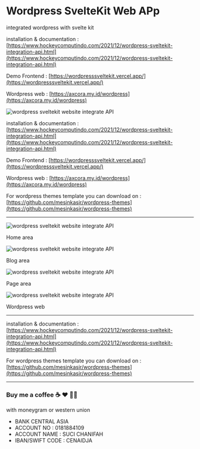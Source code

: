 # Wordpress SvelteKit Web APp

integrated wordpress with svelte kit

installation & documentation : [https://www.hockeycomputindo.com/2021/12/wordpress-sveltekit-integration-api.html](https://www.hockeycomputindo.com/2021/12/wordpress-sveltekit-integration-api.html)

Demo Frontend : [https://wordpresssveltekit.vercel.app/](https://wordpresssveltekit.vercel.app/)

Wordpress web : [https://axcora.my.id/wordpress](https://axcora.my.id/wordpress)

![wordpress sveltekit website integrate API](https://blogger.googleusercontent.com/img/a/AVvXsEjq8nY91zL9cOLnh1X8gf8_3oiUh5rbEndWeblQG251WXAfJUITWV_4AxEteWH-p7cIoSJePj07pQjRoV_HhIKPghg1n0OPhiQpEu5sVn1_lxj62XtbVwiagwDh0PMzhzmev6a3s6GyEFYly-FKYWYHBWeteBCBuJG1ySN7FzwiOr30lGCFj53oTLL29w=s1920)

installation & documentation : [https://www.hockeycomputindo.com/2021/12/wordpress-sveltekit-integration-api.html](https://www.hockeycomputindo.com/2021/12/wordpress-sveltekit-integration-api.html)


Demo Frontend : [https://wordpresssveltekit.vercel.app/](https://wordpresssveltekit.vercel.app/)

Wordpress web : [https://axcora.my.id/wordpress](https://axcora.my.id/wordpress)

For wordpress themes template you can download on : [https://github.com/mesinkasir/wordpress-themes](https://github.com/mesinkasir/wordpress-themes)

--------------------------------------------------------


![wordpress sveltekit website integrate API](https://blogger.googleusercontent.com/img/a/AVvXsEjh1O76fPta-yrpf2N_CWEm8AtfONsJLRjNBhCfMsJdpPMFtFg5PL9d8hYtWCSevCxNwhvUc7Ssx1D5sdNztl4xc-mD64P8Xh7qGY3yXy_nQT8RTx3kZ-sNDYmxJgNQ6yXMzTjlyGV71HnqNaDiLrd--1ogUJZnCR37eGcfHpB7xvlU_ifhIKqsgfC_FQ=s1349)

Home area

![wordpress sveltekit website integrate API](https://blogger.googleusercontent.com/img/a/AVvXsEjIOthdpftQN50cEJQ1RAL07KkzcWnG04Ev40VN9wi7UDEYvaVrEqNOQNN3IRQshNA1tdsM0jfePd5c3RRbffv-M3ZfumUTwqdvwjqWeZHsCCbEVHKzPnhboEeXFYYxK4yRIBvD8Gsn2w3BMF-PYtwtyY8pFnTuQx17JDqXSJKmhuip3QOBSY7170KZMw=s1349)

Blog area

![wordpress sveltekit website integrate API](https://blogger.googleusercontent.com/img/a/AVvXsEiJmlZZhC9_C6hD6Jvp7ess5OVihAAtlC1Olw9TswJ39645YXqTDWubKPpKRf_0vMnkQbDDnaDND3eI4r4vCGEk7CckSJ_b4seH0wYVxnUDGwmXpzwasCAsOzw2OAWl6kEHwCLZ_FlcvT6zTQ8V4g4hWWuo6Fm3k8iu8EfDVy8iqacZTGkmXpzhgqoZXA=s1349)

Page area

![wordpress sveltekit website integrate API](https://1.bp.blogspot.com/-jmEIYHfkhdU/YbLZYed48RI/AAAAAAAASNQ/OuT5KT51p9ci9uMVKa9BuIQt7Vcxqlj7wCNcBGAsYHQ/s2685/tema%2Bwordpress%2BSEO%2Bthemes%2Btemplate%2Bfree%2Bdownload%2Bsource%2Bcode%2Bgratis%2B%25281%2529.jpeg)

Wordpress web



--------------------------------------------------------


installation & documentation : [https://www.hockeycomputindo.com/2021/12/wordpress-sveltekit-integration-api.html](https://www.hockeycomputindo.com/2021/12/wordpress-sveltekit-integration-api.html)

For wordpress themes template you can download on : [https://github.com/mesinkasir/wordpress-themes](https://github.com/mesinkasir/wordpress-themes)

------------------------------------------------


### Buy me a coffee ☕️ ❤️  ✌🏻 

with moneygram or western union

+ BANK CENTRAL ASIA
+ ACCOUNT NO : 0181884109
+ ACCOUNT NAME : SUCI CHANIFAH
+ IBAN/SWIFT CODE : CENAIDJA
